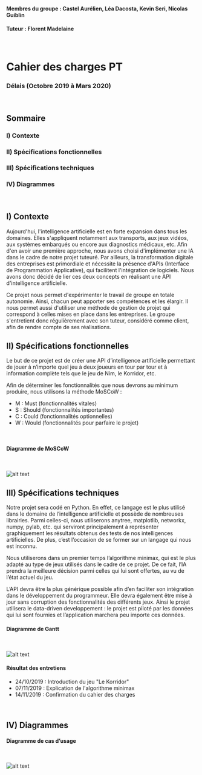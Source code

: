 #### Membres du groupe : Castel Aurélien, Léa Dacosta, Kevin Seri, Nicolas Guiblin
#### Tuteur : Florent Madelaine
<br>

# Cahier des charges PT
### Délais (Octobre 2019 à Mars 2020)  
<br>

## Sommaire

### I) Contexte
### II) Spécifications fonctionnelles
### III) Spécifications techniques
### IV) Diagrammes
<br>

## I) Contexte

Aujourd'hui, l'intelligence artificielle est en forte expansion dans tous les domaines. Elles s'appliquent notamment aux transports, aux jeux vidéos, aux systèmes embarqués ou encore aux diagnostics médicaux, etc. Afin d'en avoir une première approche, nous avons choisi d'implémenter une IA dans le cadre de notre projet tuteuré. Par ailleurs, la transformation digitale des entreprises est primordiale et nécessite la présence d'APIs (Interface de Programmation Applicative), qui facilitent l'intégration de logiciels. Nous avons donc décidé de lier ces deux concepts en réalisant une API d'intelligence artificielle.

Ce projet nous permet d'expérimenter le travail de groupe en totale autonomie. Ainsi, chacun peut apporter ses compétences et les élargir. Il nous permet aussi d'utiliser une méthode de gestion de projet qui correspond à celles mises en place dans les entreprises. Le groupe s'entretient donc régulièrement avec son tuteur, considéré comme client, afin de rendre compte de ses réalisations.
<br>

## II) Spécifications fonctionnelles

Le but de ce projet est de créer une API d’intelligence artificielle permettant
de jouer à n’importe quel jeu à deux joueurs en tour par tour et à information
complète tels que le jeu de Nim, le Korridor, etc.

Afin de déterminer les fonctionnalités que nous devrons au minimum
produire, nous utilisons la méthode MoSCoW :

* M : Must (fonctionnalités vitales)
* S : Should (fonctionnalités importantes)
* C : Could (fonctionnalités optionnelles)
* W : Would (fonctionnalités pour parfaire le projet)
<br>

#### Diagramme de MoSCoW
<br>

![alt text](https://dwarves.iut-fbleau.fr/git/castel/PT-API-IA-python/raw/master/images/MoSCoW.png)
<br>

## III) Spécifications techniques

Notre projet sera codé en Python. En effet, ce langage est le plus utilisé
dans le domaine de l’intelligence artificielle et possède de nombreuses
librairies. Parmi celles-ci, nous utiliserons anytree, matplotlib, networkx, numpy, pylab, etc. qui serviront principalement à représenter graphiquement les résultats obtenus des tests de nos intelligences artificielles.
De plus, c’est l’occasion de se former sur un langage qui nous est
inconnu.

Nous utiliserons dans un premier temps l’algorithme minimax, qui est
le plus adapté au type de jeux utilisés dans le cadre de ce projet. De ce fait,
l’IA prendra la meilleure décision parmi celles qui lui sont offertes, au vu de
l’état actuel du jeu.

L’API devra être la plus générique possible afin d’en faciliter son
intégration dans le développement du programmeur. Elle devra également
être mise à jour sans corruption des fonctionnalités des différents jeux.
Ainsi le projet utilisera le data-driven developpement : le projet est
piloté par les données qui lui sont fournies et l’application marchera peu
importe ces données.
<br>

#### Diagramme de Gantt
<br>

![alt text](https://dwarves.iut-fbleau.fr/git/castel/PT-API-IA-python/raw/master/images/Gantt.png)
<br>

#### Résultat des entretiens

*  24/10/2019 : Introduction du jeu "Le Korridor"
*  07/11/2019 : Explication de l'algorithme minimax
*  14/11/2019 : Confirmation du cahier des charges
<br>

## IV) Diagrammes

#### Diagramme de cas d’usage
<br>

![alt text](https://dwarves.iut-fbleau.fr/git/castel/PT-API-IA-python/raw/master/images/Cas%20d%27usage.png)
<br>